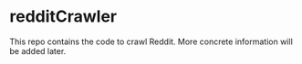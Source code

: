 # redditCrawler

This repo contains the code to crawl Reddit. More concrete information will be added later.
